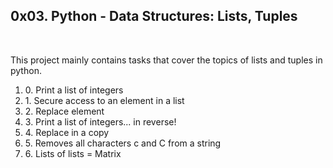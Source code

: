 <h2>0x03. Python - Data Structures: Lists, Tuples</h2>
<br>
<p>This project mainly contains tasks that cover the topics of lists and tuples in python.</p>
<ol>
<li>0. Print a list of integers</li>
<li>1. Secure access to an element in a list</li>
<li>2. Replace element</li>
<li>3. Print a list of integers... in reverse!</li>
<li>4. Replace in a copy</li>
<li>5. Removes all characters c and C from a string</li>
<li>6. Lists of lists = Matrix</li>
</ol>
